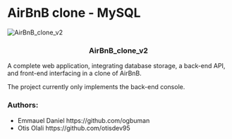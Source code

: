 <h1>AirBnB clone - MySQL</h1>
<img src="https://github.com/bdbaraban/AirBnB_clone/blob/master/assets/hbnb_logo.png" alt="AirBnB_clone_v2">
<h3 style="text-align:center;">AirBnB_clone_v2</h3>
<p>A complete web application, integrating database storage, a back-end API, and front-end interfacing in a clone of AirBnB.</p>
<p>The project currently only implements the back-end console.</p>
<h3>Authors:</h3>
<ul>
	<li>Emmauel Daniel https://github.com/ogbuman</li>
	<li>Otis Olali https://github.com/otisdev95</li>
</ul>